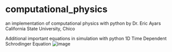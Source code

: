# computational_physics
an implementation of computational physics with python by Dr. Eric Ayars California State University, Chico

Additional important equations in simulation with python 
1D Time Dependent Schrodinger Equation
![image](https://user-images.githubusercontent.com/20726809/171736992-537d4c54-ce0e-4b94-bc50-002bfdcbc067.png)
